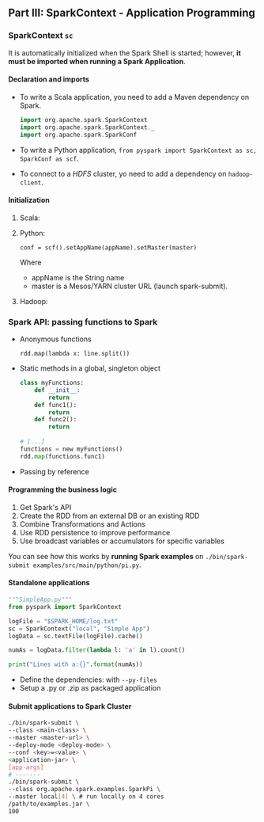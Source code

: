 ## Part III: SparkContext - Application Programming



### SparkContext `sc`

It is automatically initialized when the Spark Shell is started; however, **it must be imported when running a Spark Application**. 

#### Declaration and imports

- To write a Scala application, you need to add a Maven dependency on Spark.

  ```scala
  import org.apache.spark.SparkContext
  import org.apache.spark.SparkContext._
  import org.apache.spark.SparkConf
  ```

- To write a Python application, `from pyspark import SparkContext as sc, SparkConf as scf`.

- To connect to a *HDFS* cluster, yo need to add a dependency on `hadoop-client`.

#### Initialization

1. Scala:

2. Python:

   `conf = scf().setAppName(appName).setMaster(master)`

   Where

   - appName is the String name
   - master is a Mesos/YARN cluster URL (launch spark-submit).

3. Hadoop:

### Spark API: passing functions to Spark

- Anonymous functions

  `rdd.map(lambda x: line.split())`

- Static methods in a global, singleton object

  ```python
  class myFunctions:
      def __init__:
          return
      def func1():
          return
      def func2():
          return
      
  # [...]
  functions = new myFunctions()
  rdd.map(functions.func1)
  ```

- Passing by reference



#### Programming the business logic

1. Get Spark's API
2. Create the RDD from an external DB or an existing RDD
3. Combine Transformations and Actions
4. Use RDD persistence to improve performance
5. Use broadcast variables or accumulators for specific variables

You can see how this works by **running Spark examples** on `./bin/spark-submit examples/src/main/python/pi.py`.

#### Standalone applications

```python
"""SimpleApp.py"""
from pyspark import SparkContext

logFile = "$SPARK_HOME/log.txt"
sc = SparkContext("local", "Simple App")
logData = sc.textFile(logFile).cache()

numAs = logData.filter(lambda l: 'a' in l).count()

print("Lines with a:{}".format(numAs))
```

- Define the dependencies: with `--py-files`
- Setup a .py or .zip as packaged application

#### Submit applications to Spark Cluster

```bash
./bin/spark-submit \
--class <main-class> \
--master <master-url> \
--deploy-mode <deploy-mode> \
--conf <key>=<value> \
<application-jar> \
[app-args]
# -------
./bin/spark-submit \
--class org.apache.spark.examples.SparkPi \
--master local[4] \ # run locally on 4 cores
/path/to/examples.jar \
100
```



